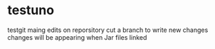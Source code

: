 # testuno
testgit 
maing edits on reporsitory
cut a branch to write new changes
changes will be appearing when Jar files linked


